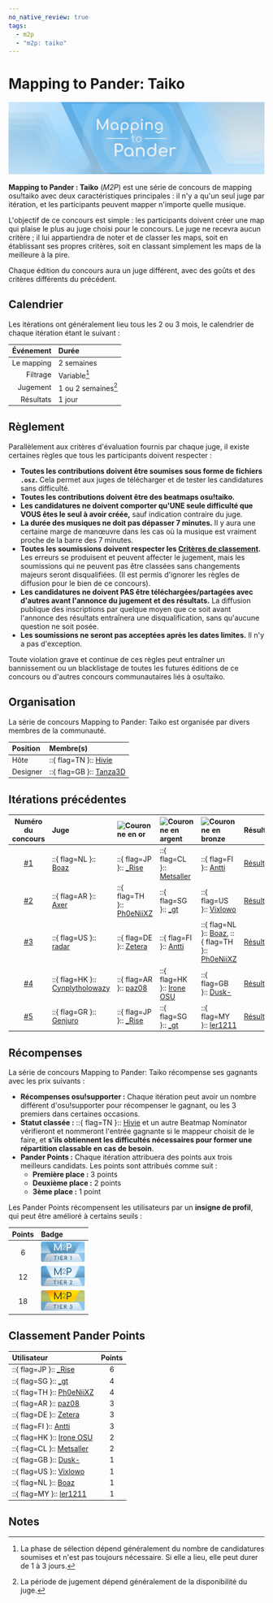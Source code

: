 ```yaml
---
no_native_review: true
tags:
  - m2p
  - "m2p: taiko"
---
```


# Mapping to Pander: Taiko

![Bannière du concours](img/banner.jpg "Mapping to Pander: Taiko")

**Mapping to Pander : Taiko** (*M2P*) est une série de concours de mapping osu!taiko avec deux caractéristiques principales : il n'y a qu'un seul juge par itération, et les participants peuvent mapper n'importe quelle musique.

L'objectif de ce concours est simple : les participants doivent créer une map qui plaise le plus au juge choisi pour le concours. Le juge ne recevra aucun critère ; il lui appartiendra de noter et de classer les maps, soit en établissant ses propres critères, soit en classant simplement les maps de la meilleure à la pire.

Chaque édition du concours aura un juge différent, avec des goûts et des critères différents du précédent.

## Calendrier

Les itérations ont généralement lieu tous les 2 ou 3 mois, le calendrier de chaque itération étant le suivant :

| Événement | Durée |
| --: | :-- |
| Le mapping | 2 semaines |
| Filtrage | Variable[^calendrier-filtrage] |
| Jugement | 1 ou 2 semaines[^calendrier-jugement] |
| Résultats | 1 jour |

## Règlement

Parallèlement aux critères d'évaluation fournis par chaque juge, il existe certaines règles que tous les participants doivent respecter :

- **Toutes les contributions doivent être soumises sous forme de fichiers `.osz`.** Cela permet aux juges de télécharger et de tester les candidatures sans difficulté.
- **Toutes les contributions doivent être des beatmaps osu!taiko.**
- **Les candidatures ne doivent comporter qu'UNE seule difficulté que VOUS êtes le seul à avoir créée,** sauf indication contraire du juge.
- **La durée des musiques ne doit pas dépasser 7 minutes.** Il y aura une certaine marge de manœuvre dans les cas où la musique est vraiment proche de la barre des 7 minutes.
- **Toutes les soumissions doivent respecter les [Critères de classement](/wiki/Ranking_criteria).** Les erreurs se produisent et peuvent affecter le jugement, mais les soumissions qui ne peuvent pas être classées sans changements majeurs seront disqualifiées. (Il est permis d'ignorer les règles de diffusion pour le bien de ce concours).
- **Les candidatures ne doivent PAS être téléchargées/partagées avec d'autres avant l'annonce du jugement et des résultats.** La diffusion publique des inscriptions par quelque moyen que ce soit avant l'annonce des résultats entraînera une disqualification, sans qu'aucune question ne soit posée.
- **Les soumissions ne seront pas acceptées après les dates limites.** Il n'y a pas d'exception.

Toute violation grave et continue de ces règles peut entraîner un bannissement ou un blacklistage de toutes les futures éditions de ce concours ou d'autres concours communautaires liés à osu!taiko.

## Organisation

La série de concours Mapping to Pander: Taiko est organisée par divers membres de la communauté.

| Position | Membre(s) |
| :-- | :-- |
| Hôte | ::{ flag=TN }:: [Hivie](https://osu.ppy.sh/users/14102976) |
| Designer | ::{ flag=GB }:: [Tanza3D](https://osu.ppy.sh/users/10379965) |

## Itérations précédentes

| Numéro du concours | Juge | ![Couronne en or][GCrown] | ![Couronne en argent][SCrown] | ![Couronne en bronze][BCrown] | Résultats |
| :-: | :-- | :-- | :-- | :-- | :-- |
| [#1](https://osu.ppy.sh/community/forums/topics/1624880) | ::{ flag=NL }:: [Boaz](https://osu.ppy.sh/users/13302996) | ::{ flag=JP }:: [_Rise](https://osu.ppy.sh/users/5217107) | ::{ flag=CL }:: [Metsaller](https://osu.ppy.sh/users/4364791) | ::{ flag=FI }:: [Antti](https://osu.ppy.sh/users/13281473) | [Résultats](https://docs.google.com/spreadsheets/d/1aR1GjF8diyjFhK_k_uOkU40zIKjaQbXhVbGDGmq5pdg/edit?usp=sharing) |
| [#2](https://osu.ppy.sh/community/forums/topics/1639586) | ::{ flag=AR }:: [Axer](https://osu.ppy.sh/users/7299864) | ::{ flag=TH }:: [Ph0eNiiXZ](https://osu.ppy.sh/users/9463721) | ::{ flag=SG }:: [\_gt](https://osu.ppy.sh/users/8301957) | ::{ flag=US }:: [Vixlowo](https://osu.ppy.sh/users/20295114) | [Résultats](https://docs.google.com/spreadsheets/d/1ps3bOL2JlzwPEh0gVTLHnp7E48stwqHMH6-ljDSBJQs/edit?usp=sharing) |
| [#3](https://osu.ppy.sh/community/forums/topics/1652502) | ::{ flag=US }:: [radar](https://osu.ppy.sh/users/7131099) | ::{ flag=DE }:: [Zetera](https://osu.ppy.sh/users/587737) | ::{ flag=FI }:: [Antti](https://osu.ppy.sh/users/13281473) | ::{ flag=NL }:: [Boaz](https://osu.ppy.sh/users/13302996), ::{ flag=TH }:: [Ph0eNiiXZ](https://osu.ppy.sh/users/9463721) | [Résultats](https://docs.google.com/spreadsheets/d/1UXvS2ZdlRHOj8mltCX8LtluQwXrcXZ_B8D02LIdcJoc/edit?usp=sharing) |
| [#4](https://osu.ppy.sh/community/forums/topics/1704114) | ::{ flag=HK }:: [Cynplytholowazy](https://osu.ppy.sh/users/3901754) | ::{ flag=AR }:: [paz08](https://osu.ppy.sh/users/9964420) | ::{ flag=HK }:: [Irone OSU](https://osu.ppy.sh/users/10678230) | ::{ flag=GB }:: [Dusk-](https://osu.ppy.sh/users/6092181) | [Résultats](https://docs.google.com/spreadsheets/d/1zywwZ1hTqM0ctSVbfixOX-5s4-ez8E2Hg82nmSznY80/edit?usp=sharing) |
| [#5](https://osu.ppy.sh/community/forums/topics/1789253) | ::{ flag=GR }:: [Genjuro](https://osu.ppy.sh/users/3196091) | ::{ flag=JP }:: [_Rise](https://osu.ppy.sh/users/5217107) | ::{ flag=SG }:: [\_gt](https://osu.ppy.sh/users/8301957) | ::{ flag=MY }:: [ler1211](https://osu.ppy.sh/users/19901680) | [Résultats](https://docs.google.com/spreadsheets/d/1i3W4D6Y5Zz13YzDdSWk9HoblzrDtfLP8ZAX4VsSyD74/edit?usp=sharing) |

## Récompenses

La série de concours Mapping to Pander: Taiko récompense ses gagnants avec les prix suivants :

- **Récompenses osu!supporter :** Chaque itération peut avoir un nombre différent d'osu!supporter pour récompenser le gagnant, ou les 3 premiers dans certaines occasions.
- **Statut classée :** ::{ flag=TN }:: [Hivie](https://osu.ppy.sh/users/14102976) et un autre Beatmap Nominator vérifieront et nommeront l'entrée gagnante si le mappeur choisit de le faire, et **s'ils obtiennent les difficultés nécessaires pour former une répartition classable en cas de besoin**.
- **Pander Points :** Chaque itération attribuera des points aux trois meilleurs candidats. Les points sont attribués comme suit :
  - **Première place :** 3 points
  - **Deuxième place :** 2 points
  - **3ème place :** 1 point

Les Pander Points récompensent les utilisateurs par un **insigne de profil**, qui peut être amélioré à certains seuils :

| Points | Badge |
| :-: | :-- |
| 6 | ![M2P Tier 1](img/t1.png "M2P: Elite Panderer - Tier 1") |
| 12 | ![M2P Tier 2](img/t2.png "M2P: Elite Panderer - Tier 2") |
| 18 | ![M2P Tier 3](img/t3.png "M2P: Elite Panderer - Tier 3") |

## Classement Pander Points

| Utilisateur | Points |
| :-- | :-: |
| ::{ flag=JP }:: [_Rise](https://osu.ppy.sh/users/5217107) | 6 |
| ::{ flag=SG }:: [\_gt](https://osu.ppy.sh/users/8301957) | 4 |
| ::{ flag=TH }:: [Ph0eNiiXZ](https://osu.ppy.sh/users/9463721) | 4 |
| ::{ flag=AR }:: [paz08](https://osu.ppy.sh/users/9964420) | 3 |
| ::{ flag=DE }:: [Zetera](https://osu.ppy.sh/users/587737) | 3 |
| ::{ flag=FI }:: [Antti](https://osu.ppy.sh/users/13281473) | 3 |
| ::{ flag=HK }:: [Irone OSU](https://osu.ppy.sh/users/10678230) | 2 |
| ::{ flag=CL }:: [Metsaller](https://osu.ppy.sh/users/4364791) | 2 |
| ::{ flag=GB }:: [Dusk-](https://osu.ppy.sh/users/6092181) | 1 |
| ::{ flag=US }:: [Vixlowo](https://osu.ppy.sh/users/20295114) | 1 |
| ::{ flag=NL }:: [Boaz](https://osu.ppy.sh/users/13302996) | 1 |
| ::{ flag=MY }:: [ler1211](https://osu.ppy.sh/users/19901680) | 1 |

## Notes

[^calendrier-filtrage]: La phase de sélection dépend généralement du nombre de candidatures soumises et n'est pas toujours nécessaire. Si elle a lieu, elle peut durer de 1 à 3 jours.
[^calendrier-jugement]: La période de jugement dépend généralement de la disponibilité du juge.

[GCrown]: /wiki/shared/crown-gold.png "Première place"
[SCrown]: /wiki/shared/crown-silver.png "Deuxième place"
[BCrown]: /wiki/shared/crown-bronze.png "Troisième place"
